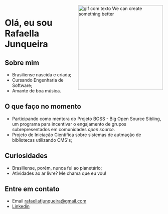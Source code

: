 <img align = 'right' alt = "gif com texto We can create something better" src = "https://media.giphy.com/media/xUA7bajF5iamxgXkK4/giphy.gif" width = "270"/>

# Olá, eu sou  Rafaella Junqueira

## Sobre mim
- Brasiliense nascida e criada;
- Cursando Engenharia de Software;
- Amante de boa música.

## O que faço no momento
- Participando como mentora do Projeto BOSS - Big Open Source Sibling, um programa para incentivar o engajamento de grupos subrepresentados em comunidades _open source_.
- Projeto de Iniciação Científica sobre sistemas de autmação de bibliotecas utilizando CMS's;

## Curiosidades
- Brasiliense, porém, nunca fui ao planetário;
- Atividades ao ar livre? Me chama que eu vou!

## Entre em contato
- Email rafaellafjunqueira@gmail.com
- [Linkedin](www.linkedin.com/in/junqueira-rafaella)


